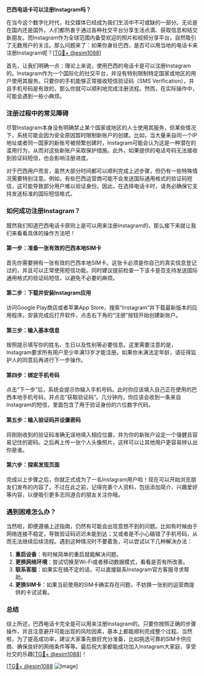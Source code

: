 **巴西电话卡可以注册Instagram吗？**

在当今这个数字化时代，社交媒体已经成为我们生活中不可或缺的一部分。无论是在国内还是国外，人们都热衷于通过各种社交平台分享生活点滴、获取信息和结交新朋友。而Instagram作为全球范围内备受欢迎的照片和视频分享平台，自然吸引了无数用户的关注。那么问题来了：如果你身处巴西，是否可以用当地的电话卡来注册Instagram呢？[[TG💪+ @esim1088](https://t.me/s/esim1088)]

首先，让我们明确一点：理论上来说，使用巴西的电话卡是可以注册Instagram的。Instagram作为一个国际化的社交平台，并没有特别限制特定国家或地区的用户使用其服务。只要你的手机能够正常接收短信验证码（SMS Verification），并且手机号码是有效的，那么你就可以顺利地完成注册流程。然而，在实际操作中，可能会遇到一些小麻烦。

### 注册过程中的常见障碍

尽管Instagram本身没有明确禁止某个国家或地区的人士使用其服务，但某些情况下，系统可能会因为安全原因暂时限制新账户的创建。比如，当大量来自同一个IP地址或者同一国家的新账号被频繁创建时，Instagram可能会认为这是一种潜在的滥用行为，从而对这些新账户采取保护措施。此外，如果提供的电话号码无法接收到验证码短信，也会影响注册进度。

对于巴西用户而言，虽然大部分时间都可以顺利完成上述步骤，但仍有一些特殊情况需要特别注意。例如，有些巴西运营商可能不会发送国际通用格式的验证码短信，这可能导致部分用户难以验证身份。因此，在选择电话卡时，请务必确保它支持发送标准的国际短信格式。

### 如何成功注册Instagram？

既然我们知道巴西电话卡原则上是可以用来注册Instagram的，那么接下来就让我们来看看具体的操作方法吧！

#### 第一步：准备一张有效的巴西本地SIM卡
首先你需要拥有一张有效的巴西本地SIM卡。这张卡必须是你自己的真实信息登记过的，并且可以正常使用短信功能。同时建议提前检查一下该卡是否支持发送国际通用格式的验证码短信，以避免不必要的麻烦。

#### 第二步：下载并安装Instagram应用
访问Google Play商店或者苹果App Store，搜索“Instagram”并下载最新版本的应用程序。安装完成后打开软件，点击右下角的“注册”按钮开始创建新账户。

#### 第三步：输入基本信息
按照提示填写你的姓名、生日以及性别等必要信息。这里需要注意的是，Instagram要求所有用户至少年满13岁才能注册。如果你未满法定年龄，请征得监护人的同意后再进行下一步操作。

#### 第四步：绑定手机号码
点击“下一步”后，系统会提示你输入手机号码。此时你应该填入自己正在使用的巴西本地手机号码，并点击“获取验证码”。几分钟内，你应该会收到一条来自Instagram的短信，里面包含了用于验证身份的六位数字代码。

#### 第五步：输入验证码并设置密码
将刚刚收到的验证码准确无误地填入相应位置，并为你的新账户设定一个强健且容易记住的密码。之后再上传一张个人头像照片，这样可以让其他用户更容易辨认出你是谁。

#### 第六步：探索发现页面
完成以上步骤之后，你就正式成为了一名Instagram用户啦！现在可以开始浏览朋友们发布的内容了。不过在此之前，记得完善个人资料，包括添加简介、兴趣爱好等内容，以便吸引更多志同道合的朋友关注你哦。

### 遇到困难怎么办？

当然啦，即便遵循上述指南，仍然有可能会出现意想不到的问题。比如有时候由于网络连接不稳定，导致验证码迟迟未能到达；又或者是不小心输错了手机号码，从而无法继续后续流程。遇到这种情况时不要着急，可以尝试以下几种解决办法：

1. **重启设备**：有时候简单的重启就能解决问题。
2. **更换网络环境**：尝试切换至Wi-Fi或者移动数据模式，看看是否有所改善。
3. **联系客服**：如果实在搞不定的话，可以直接联系Instagram官方客服寻求帮助。
4. **更换SIM卡**：如果当前使用的SIM卡确实存在问题，不妨换一张别的运营商提供的卡试试看。

### 总结

综上所述，巴西电话卡完全是可以用来注册Instagram的。只要你按照正确的步骤操作，并且注意避开可能出现的风险因素，基本上都能顺利完成整个过程。当然啦，为了提高成功率，建议大家事先做好充分准备，比如挑选可靠的SIM卡供应商、确保良好的网络条件等等。最后祝大家都能成功加入Instagram大家庭，享受社交的乐趣[[TG💪+ @esim1088](https://t.me/s/esim1088)]！

[[TG💪+ @esim1088](https://t.me/s/esim1088) ![Image](https://i.postimg.cc/4NQfJmqS/Snipaste-2025-05-13-00-14-12.png)]